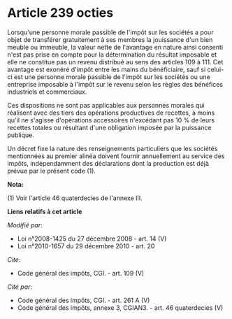 # Article 239 octies

Lorsqu'une personne morale passible de l'impôt sur les sociétés a pour objet de transférer gratuitement à ses membres la
jouissance d'un bien meuble ou immeuble, la valeur nette de l'avantage en nature ainsi consenti n'est pas prise en compte
pour la détermination du résultat imposable et elle ne constitue pas un revenu distribué au sens des articles 109 à 111. Cet
avantage est exonéré d'impôt entre les mains du bénéficiaire, sauf si celui-ci est une personne morale passible de l'impôt
sur les sociétés ou une entreprise imposable à l'impôt sur le revenu selon les règles des bénéfices industriels et
commerciaux. 

Ces dispositions ne sont pas applicables aux personnes morales qui réalisent avec des tiers des opérations productives de
recettes, à moins qu'il ne s'agisse d'opérations accessoires n'excédant pas 10 % de leurs recettes totales ou résultant d'une
obligation imposée par la puissance publique. 

Un décret fixe la nature des renseignements particuliers que les sociétés mentionnées au premier alinéa doivent fournir
annuellement au service des impôts, indépendamment des déclarations dont la production est déjà prévue par le présent code
(1).

**Nota:**

(1) Voir l'article 46 quaterdecies de l'annexe III.

**Liens relatifs à cet article**

_Modifié par_:

  - Loi n°2008-1425 du 27 décembre 2008 - art. 14 (V)
  - Loi n°2010-1657 du 29 décembre 2010 - art. 20

_Cite_:

  - Code général des impôts, CGI. - art. 109 (V)

_Cité par_:

  - Code général des impôts, CGI. - art. 261 A (V)
  - Code général des impôts, annexe 3, CGIAN3. - art. 46 quaterdecies (V)
